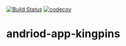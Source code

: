 
[![Build Status](https://travis-ci.com/Vitamin-Cpp/KINGPINS.svg?branch=master)](https://travis-ci.com/Vitamin-Cpp/KINGPINS)
[![codecov](https://codecov.io/gh/Vitamin-Cpp/KINGPINS/branch/master/graph/badge.svg?token=KIUUON21CW)](https://codecov.io/gh/Vitamin-Cpp/KINGPINS)
# andriod-app-kingpins
